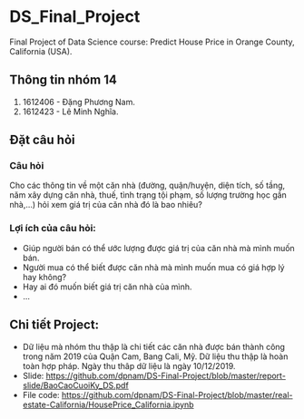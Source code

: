 ﻿# DS_Final_Project
Final Project of Data Science course: Predict House Price in Orange County, California (USA).
## Thông tin nhóm 14
1. 1612406 - Đặng Phương Nam.
2. 1612423 - Lê Minh Nghĩa.
## Đặt câu hỏi
### Câu hỏi
Cho các thông tin về một căn nhà (đường, quận/huyện, diện tích, số tầng, năm xây dựng căn nhà, thuế, tình trạng tội phạm, số lượng trường học gần nhà,...) hỏi xem giá trị của căn nhà đó là bao nhiêu?
### Lợi ích của câu hỏi:
- Giúp người bán có thể ước lượng được giá trị của căn nhà mà mình muốn bán.
- Người mua có thể biết được căn nhà mà mình muốn mua có giá hợp lý hay không?
- Hay ai đó muốn biết giá trị căn nhà của mình.
- ...
## Chi tiết Project:
- Dữ liệu mà nhóm thu thập là chi tiết các căn nhà được bán thành công trong năm 2019 của Quận Cam, Bang Cali, Mỹ. Dữ liệu thu thập là hoàn toàn hợp pháp. Ngày thu thâp dữ liệu là ngày 10/12/2019.
- Slide: https://github.com/dpnam/DS-Final-Project/blob/master/report-slide/BaoCaoCuoiKy_DS.pdf
- File code: https://github.com/dpnam/DS-Final-Project/blob/master/real-estate-California/HousePrice_California.ipynb

